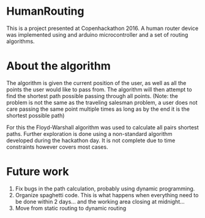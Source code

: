 # HumanRouting

This is a project presented at Copenhackathon 2016.
A human router device was implemented using and arduino microcontroller and a set of routing algorithms.

# About the algorithm

The algorithm is given the current position of the user, as well as all the points the user would like to pass from. The algorithm will then attempt to find the shortest path possible passing through all points. (Note: the problem is not the same as the traveling salesman problem, a user does not care passing the same point multiple times as long as by the end it is the shortest possible path)

For this the Floyd-Warshall algorithm was used to calculate all pairs shortest paths. Further exploration is done using a non-standard algorithm developed during the hackathon day. It is not complete due to time constraints however covers most cases. 

# Future work

1. Fix bugs in the path calculation, probably using dynamic programming.
2. Organize spaghetti code. This is what happens when everything need to be done within 2 days... and the working area closing at midnight...
3. Move from static routing to dynamic routing
